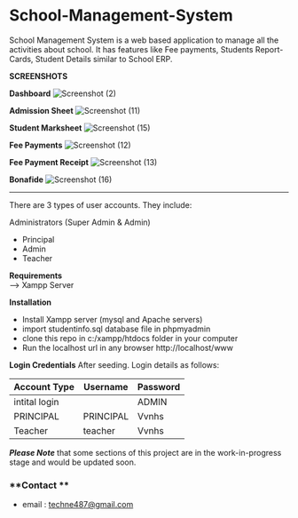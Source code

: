 # School-Management-System
School Management System is a web based application to manage all the activities about school. It has features like Fee payments, Students Report-Cards, Student Details similar to School ERP. 

**SCREENSHOTS** 

**Dashboard**
![Screenshot (2)](https://github.com/19N31A05M2/School-Management-System/assets/76157007/874334df-9308-4fa2-8f44-679ef0e61ebf)

**Admission Sheet**
![Screenshot (11)](https://github.com/19N31A05M2/School-Management-System/assets/76157007/0c223cb3-23c4-4b28-8e8e-8b2ee90d7fe6)

**Student Marksheet**
![Screenshot (15)](https://github.com/19N31A05M2/School-Management-System/assets/76157007/7bc19e5c-90da-4327-a338-41b8f1808da5)

**Fee Payments**
![Screenshot (12)](https://github.com/19N31A05M2/School-Management-System/assets/76157007/03397fa5-6999-4225-b5ab-d9e71399ace5)


**Fee Payment Receipt**
![Screenshot (13)](https://github.com/19N31A05M2/School-Management-System/assets/76157007/3f301172-b7df-459a-983f-f6b07a4a90ea)

**Bonafide**
![Screenshot (16)](https://github.com/19N31A05M2/School-Management-System/assets/76157007/90b83f50-2d6b-4ac9-b7b3-adb35194e392)



<hr />  

There are 3 types of user accounts. They include:
 
Administrators (Super Admin & Admin)
- Principal
- Admin
- Teacher

**Requirements**<br> 
--> Xampp Server

**Installation**
- Install Xampp server (mysql and Apache servers)
- import studentinfo.sql database file in phpmyadmin
- clone this repo in c:/xampp/htdocs folder in your computer
- Run the localhost url in any browser http://localhost/www

**Login Credentials**
After seeding. Login details as follows:

| Account Type  | Username | Password |
| ------------- | -------- | -------- |
| intital login |   | ADMIN |
|  PRINCIPAL | PRINCIPAL  | Vvnhs |
|  Teacher | teacher | Vvnhs |



***Please Note*** that some sections of this project are in the work-in-progress stage and would be updated soon.


### **Contact **
- email : techne487@gmail.com
